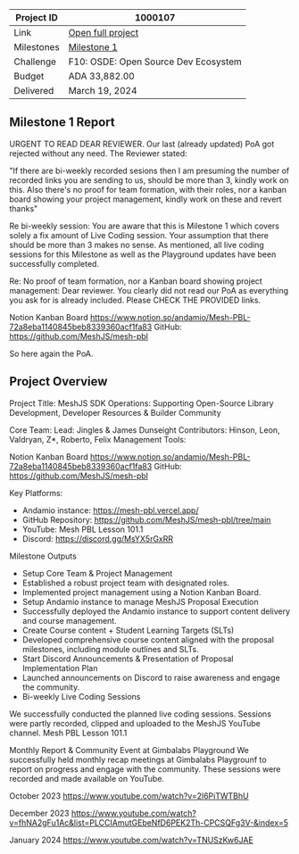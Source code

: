 |Project ID|1000107|
|-----------|-------------|
|Link|[Open full project](https://projectcatalyst.io/funds/10/f10-osde-open-source-dev-ecosystem/meshjs-sdk-operations-supporting-open-source-library-development-developer-resources-and-builder-community)|
|Milestones|[Milestone 1](https://milestones.projectcatalyst.io/projects/1000107/milestones/1)
|Challenge|F10: OSDE: Open Source Dev Ecosystem|
|Budget|ADA 33,882.00|
|Delivered|March 19, 2024|


## Milestone 1 Report
URGENT TO READ DEAR REVIEWER.
Our last (already updated) PoA got rejected without any need. The Reviewer stated:

"If there are bi-weekly recorded sesions then I am presuming the number of recorded links you are sending to us, should be more than 3, kindly work on this.
Also there's no proof for team formation, with their roles, nor a kanban board showing your project management, kindly work on these and revert thanks"

Re bi-weekly session: 
You are aware that this is Milestone 1 which covers solely a fix amount of Live Coding session. Your assumption that there should be more than 3 makes no sense. As mentioned, all live coding sessions for this Milestone as well as the Playground updates have been successfully completed.

Re: No proof of team formation, nor a Kanban board showing project management:
Dear reviewer. You clearly did not read our PoA as everything you ask for is already included. Please CHECK THE PROVIDED links. 

Notion Kanban Board https://www.notion.so/andamio/Mesh-PBL-72a8eba1140845beb8339360acf1fa83 
GitHub: https://github.com/MeshJS/mesh-pbl

So here again the PoA.

## Project Overview
Project Title: MeshJS SDK Operations: Supporting Open-Source Library Development, Developer Resources & Builder Community

Core Team:
Lead: Jingles & James Dunseight
Contributors: Hinson, Leon, Valdryan, Z*, Roberto, Felix
Management Tools: 

Notion Kanban Board https://www.notion.so/andamio/Mesh-PBL-72a8eba1140845beb8339360acf1fa83 
GitHub: https://github.com/MeshJS/mesh-pbl 

Key Platforms:
- Andamio instance: https://mesh-pbl.vercel.app/ 
- GitHub Repository: https://github.com/MeshJS/mesh-pbl/tree/main
- YouTube: Mesh PBL Lesson 101.1
- Discord: https://discord.gg/MsYX5rGxRR 

Milestone Outputs
- Setup Core Team & Project Management
- Established a robust project team with designated roles.
- Implemented project management using a Notion Kanban Board.
- Setup Andamio instance to manage MeshJS Proposal Execution
- Successfully deployed the Andamio instance to support content delivery and course management.
- Create Course content + Student Learning Targets (SLTs)
- Developed comprehensive course content aligned with the proposal milestones, including module outlines and SLTs.
- Start Discord Announcements & Presentation of Proposal Implementation Plan
- Launched announcements on Discord to raise awareness and engage the community.
- Bi-weekly Live Coding Sessions

We successfully conducted the planned live coding sessions. Sessions were partly recorded, clipped and uploaded to the MeshJS YouTube channel.
Mesh PBL Lesson 101.1

Monthly Report & Community Event at Gimbalabs Playground
We successfully held monthly recap meetings at Gimbalabs Playgrounf to report on progress and engage with the community. These sessions were recorded and made available on YouTube.

October 2023
https://www.youtube.com/watch?v=2l6PiTWTBhU 

December 2023
https://www.youtube.com/watch?v=fhNA2gFu1Ac&list=PLCCIAmutGEbeNfD6PEK2Th-CPCSQFg3V-&index=5 

January 2024
https://www.youtube.com/watch?v=TNUSzKw6JAE 
